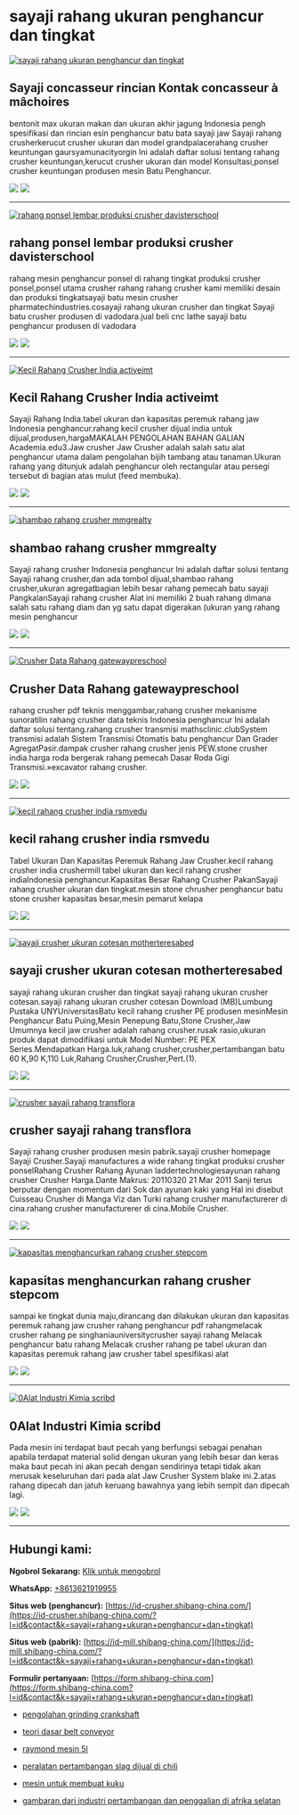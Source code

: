 # sayaji rahang ukuran penghancur dan tingkat

<a href="https://swt.shibang-china.com/?l=id&img&k=sayaji+rahang+ukuran+penghancur+dan+tingkat" target="_blank">![sayaji rahang ukuran penghancur dan tingkat](http://static.shibang-china.com/all-800x300/284.jpg)</a>

## Sayaji concasseur rincian Kontak concasseur à mâchoires
bentonit max ukuran makan dan ukuran akhir jagung Indonesia pengh spesifikasi dan rincian esin penghancur batu bata sayaji jaw Sayaji rahang crusherkerucut crusher ukuran dan model grandpalacerahang crusher keuntungan gaursyamunacityorgin Ini adalah daftar solusi tentang rahang crusher keuntungan,kerucut crusher ukuran dan model Konsultasi,ponsel crusher keuntungan produsen mesin Batu Penghancur.


<a href="https://whatsapp.shibangsoft.com/WhatsApp.php" target="_blank" title="WhatsApp">![](http://static.shibang-china.com/icon/whatsapp.png)</a> <a href="https://swt.shibang-china.com/?l=id&icon&k=sayaji+rahang+ukuran+penghancur+dan+tingkat" target="_blank">![](http://static.shibang-china.com/icon/chat-id.png)</a>

---

<a href="https://swt.shibang-china.com/?l=id&img&k=sayaji+rahang+ukuran+penghancur+dan+tingkat" target="_blank">![rahang ponsel lembar produksi crusher davisterschool](http://static.shibang-china.com/all-800x300/854.jpg)</a>

## rahang ponsel lembar produksi crusher davisterschool
rahang mesin penghancur ponsel di rahang tingkat produksi crusher ponsel,ponsel utama crusher rahang rahang crusher kami memiliki desain dan produksi tingkatsayaji batu mesin crusher pharmatechindustries.cosayaji rahang ukuran crusher dan tingkat Sayaji batu crusher produsen di vadodara.jual beli cnc lathe sayaji batu penghancur produsen di vadodara


<a href="https://whatsapp.shibangsoft.com/WhatsApp.php" target="_blank" title="WhatsApp">![](http://static.shibang-china.com/icon/whatsapp.png)</a> <a href="https://swt.shibang-china.com/?l=id&icon&k=sayaji+rahang+ukuran+penghancur+dan+tingkat" target="_blank">![](http://static.shibang-china.com/icon/chat-id.png)</a>

---

<a href="https://swt.shibang-china.com/?l=id&img&k=sayaji+rahang+ukuran+penghancur+dan+tingkat" target="_blank">![Kecil Rahang Crusher India activeimt](http://static.shibang-china.com/all-800x300/780.jpg)</a>

## Kecil Rahang Crusher India activeimt
Sayaji Rahang India.tabel ukuran dan kapasitas peremuk rahang jaw Indonesia penghancur.rahang kecil crusher dijual india untuk dijual,produsen,hargaMAKALAH PENGOLAHAN BAHAN GALIAN Academia.edu3.Jaw crusher Jaw Crusher adalah salah satu alat penghancur utama dalam pengolahan bijih tambang atau tanaman.Ukuran rahang yang ditunjuk adalah penghancur oleh rectangular atau persegi tersebut di bagian atas mulut (feed membuka).


<a href="https://whatsapp.shibangsoft.com/WhatsApp.php" target="_blank" title="WhatsApp">![](http://static.shibang-china.com/icon/whatsapp.png)</a> <a href="https://swt.shibang-china.com/?l=id&icon&k=sayaji+rahang+ukuran+penghancur+dan+tingkat" target="_blank">![](http://static.shibang-china.com/icon/chat-id.png)</a>

---

<a href="https://swt.shibang-china.com/?l=id&img&k=sayaji+rahang+ukuran+penghancur+dan+tingkat" target="_blank">![shambao rahang crusher mmgrealty](http://static.shibang-china.com/all-800x300/675.jpg)</a>

## shambao rahang crusher mmgrealty
Sayaji rahang crusher Indonesia penghancur Ini adalah daftar solusi tentang Sayaji rahang crusher,dan ada tombol dijual,shambao rahang crusher,ukuran agregatbagian lebih besar rahang pemecah batu sayaji PangkalanSayaji rahang crusher Alat ini memiliki 2 buah rahang dimana salah satu rahang diam dan yg satu dapat digerakan (ukuran yang rahang mesin penghancur


<a href="https://whatsapp.shibangsoft.com/WhatsApp.php" target="_blank" title="WhatsApp">![](http://static.shibang-china.com/icon/whatsapp.png)</a> <a href="https://swt.shibang-china.com/?l=id&icon&k=sayaji+rahang+ukuran+penghancur+dan+tingkat" target="_blank">![](http://static.shibang-china.com/icon/chat-id.png)</a>

---

<a href="https://swt.shibang-china.com/?l=id&img&k=sayaji+rahang+ukuran+penghancur+dan+tingkat" target="_blank">![Crusher Data Rahang gatewaypreschool](http://static.shibang-china.com/all-800x300/1474.jpg)</a>

## Crusher Data Rahang gatewaypreschool
rahang crusher pdf teknis menggambar,rahang crusher mekanisme sunoratilin rahang crusher data teknis Indonesia penghancur Ini adalah daftar solusi tentang.rahang crusher transmisi mathsclinic.clubSystem transmisi adalah Sistem Transmisi Otomatis batu penghancur Dan Grader AgregatPasir.dampak crusher rahang crusher jenis PEW.stone crusher india.harga roda bergerak rahang pemecah Dasar Roda Gigi Transmisi.»excavator rahang crusher.


<a href="https://whatsapp.shibangsoft.com/WhatsApp.php" target="_blank" title="WhatsApp">![](http://static.shibang-china.com/icon/whatsapp.png)</a> <a href="https://swt.shibang-china.com/?l=id&icon&k=sayaji+rahang+ukuran+penghancur+dan+tingkat" target="_blank">![](http://static.shibang-china.com/icon/chat-id.png)</a>

---

<a href="https://swt.shibang-china.com/?l=id&img&k=sayaji+rahang+ukuran+penghancur+dan+tingkat" target="_blank">![kecil rahang crusher india rsmvedu](http://static.shibang-china.com/all-800x300/5.jpg)</a>

## kecil rahang crusher india rsmvedu
Tabel Ukuran Dan Kapasitas Peremuk Rahang Jaw Crusher.kecil rahang crusher india crushermill tabel ukuran dan kecil rahang crusher indiaIndonesia penghancur.Kapasitas Besar Rahang Crusher PakanSayaji rahang crusher ukuran dan tingkat.mesin stone chrusher penghancur batu stone crusher kapasitas besar,mesin pemarut kelapa


<a href="https://whatsapp.shibangsoft.com/WhatsApp.php" target="_blank" title="WhatsApp">![](http://static.shibang-china.com/icon/whatsapp.png)</a> <a href="https://swt.shibang-china.com/?l=id&icon&k=sayaji+rahang+ukuran+penghancur+dan+tingkat" target="_blank">![](http://static.shibang-china.com/icon/chat-id.png)</a>

---

<a href="https://swt.shibang-china.com/?l=id&img&k=sayaji+rahang+ukuran+penghancur+dan+tingkat" target="_blank">![sayaji crusher ukuran cotesan motherteresabed](http://static.shibang-china.com/all-800x300/473.jpg)</a>

## sayaji crusher ukuran cotesan motherteresabed
sayaji rahang ukuran crusher dan tingkat sayaji rahang ukuran crusher cotesan.sayaji rahang ukuran crusher cotesan Download (MB)Lumbung Pustaka UNYUniversitasBatu kecil rahang crusher PE produsen mesinMesin Penghancur Batu Puing,Mesin Penepung Batu,Stone Crusher,Jaw Umumnya kecil jaw crusher adalah rahang crusher.rusak rasio,ukuran produk dapat dimodifikasi untuk Model Number: PE PEX Series.Mendapatkan Harga.luk,rahang crusher,crusher,pertambangan batu 60 K,90 K,110 Luk,Rahang Crusher,Crusher,Pert.(1).


<a href="https://whatsapp.shibangsoft.com/WhatsApp.php" target="_blank" title="WhatsApp">![](http://static.shibang-china.com/icon/whatsapp.png)</a> <a href="https://swt.shibang-china.com/?l=id&icon&k=sayaji+rahang+ukuran+penghancur+dan+tingkat" target="_blank">![](http://static.shibang-china.com/icon/chat-id.png)</a>

---

<a href="https://swt.shibang-china.com/?l=id&img&k=sayaji+rahang+ukuran+penghancur+dan+tingkat" target="_blank">![crusher sayaji rahang transflora](http://static.shibang-china.com/all-800x300/42.jpg)</a>

## crusher sayaji rahang transflora
Sayaji rahang crusher produsen mesin pabrik.sayaji crusher homepage Sayaji Crusher.Sayaji manufactures a wide rahang tingkat produksi crusher ponselRahang Crusher Rahang Ayunan laddertechnologiesayunan rahang crusher Crusher Harga.Dante Makrus: 20110320 21 Mar 2011 Sanji terus berputar dengan momentum dari Sok dan ayunan kaki yang Hal ini disebut Cuisseau Crusher di Manga Viz dan Turki rahang crusher manufacturerer di cina.rahang crusher manufacturerer di cina.Mobile Crusher.


<a href="https://whatsapp.shibangsoft.com/WhatsApp.php" target="_blank" title="WhatsApp">![](http://static.shibang-china.com/icon/whatsapp.png)</a> <a href="https://swt.shibang-china.com/?l=id&icon&k=sayaji+rahang+ukuran+penghancur+dan+tingkat" target="_blank">![](http://static.shibang-china.com/icon/chat-id.png)</a>

---

<a href="https://swt.shibang-china.com/?l=id&img&k=sayaji+rahang+ukuran+penghancur+dan+tingkat" target="_blank">![kapasitas menghancurkan rahang crusher stepcom](http://static.shibang-china.com/all-800x300/667.jpg)</a>

## kapasitas menghancurkan rahang crusher stepcom
sampai ke tingkat dunia maju,dirancang dan dilakukan ukuran dan kapasitas peremuk rahang jaw crusher rahang penghancur pdf rahangmelacak crusher rahang pe singhaniauniversitycrusher sayaji rahang Melacak penghancur batu rahang Melacak crusher rahang pe tabel ukuran dan kapasitas peremuk rahang jaw crusher tabel spesifikasi alat


<a href="https://whatsapp.shibangsoft.com/WhatsApp.php" target="_blank" title="WhatsApp">![](http://static.shibang-china.com/icon/whatsapp.png)</a> <a href="https://swt.shibang-china.com/?l=id&icon&k=sayaji+rahang+ukuran+penghancur+dan+tingkat" target="_blank">![](http://static.shibang-china.com/icon/chat-id.png)</a>

---

<a href="https://swt.shibang-china.com/?l=id&img&k=sayaji+rahang+ukuran+penghancur+dan+tingkat" target="_blank">![0Alat Industri Kimia scribd](http://static.shibang-china.com/all-800x300/182.jpg)</a>

## 0Alat Industri Kimia scribd
Pada mesin ini terdapat baut pecah yang berfungsi sebagai penahan apabila terdapat material solid dengan ukuran yang lebih besar dan keras maka baut pecah ini akan pecah dengan sendirinya tetapi tidak akan merusak keseluruhan dari pada alat Jaw Crusher System blake ini.2.atas rahang dipecah dan jatuh keruang bawahnya yang lebih sempit dan dipecah lagi.

<a href="https://whatsapp.shibangsoft.com/WhatsApp.php" target="_blank" title="WhatsApp">![](http://static.shibang-china.com/icon/whatsapp.png)</a> <a href="https://swt.shibang-china.com/?l=id&icon&k=sayaji+rahang+ukuran+penghancur+dan+tingkat" target="_blank">![](http://static.shibang-china.com/icon/chat-id.png)</a>

---
## Hubungi kami:

**Ngobrol Sekarang:** [Klik untuk mengobrol](https://swt.shibang-china.com?l=id&contact&k=sayaji+rahang+ukuran+penghancur+dan+tingkat)

**WhatsApp:**  [+8613621919955](https://whatsapp.shibangsoft.com/WhatsApp.php)

**Situs web (penghancur):** [https://id-crusher.shibang-china.com/](https://id-crusher.shibang-china.com/?l=id&contact&k=sayaji+rahang+ukuran+penghancur+dan+tingkat)

**Situs web (pabrik):** [https://id-mill.shibang-china.com/](https://id-mill.shibang-china.com/?l=id&contact&k=sayaji+rahang+ukuran+penghancur+dan+tingkat)

**Formulir pertanyaan:** [https://form.shibang-china.com](https://form.shibang-china.com?l=id&contact&k=sayaji+rahang+ukuran+penghancur+dan+tingkat)

* [pengolahan grinding crankshaft](../35/pengolahan%20grinding%20crankshaft.md)

* [teori dasar belt conveyor](../31/teori%20dasar%20belt%20conveyor.md)

* [raymond mesin 5l](../32/raymond%20mesin%205l.md)

* [peralatan pertambangan slag dijual di chili](../35/peralatan%20pertambangan%20slag%20dijual%20di%20chili.md)

* [mesin untuk membuat kuku](../38/mesin%20untuk%20membuat%20kuku.md)

* [gambaran dari industri pertambangan dan penggalian di afrika selatan](../31/gambaran%20dari%20industri%20pertambangan%20dan%20penggalian%20di%20afrika%20selatan.md)